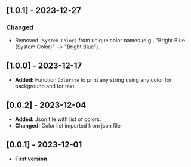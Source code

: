 #

## [1.0.1] - 2023-12-27

### Changed

- Removed ```(System Color)``` from unique color names (e.g., "Bright Blue (System Color)" --> "Bright Blue").

<!--

### Added

### Fixed
-->

## [1.0.0] - 2023-12-17

- **Added:** Function ```Colorate``` to print any string using any color for background and for text.

## [0.0.2] - 2023-12-04

- **Added:** Json file with list of colors.
- **Changed:** Color list imported from json file

## [0.0.1] - 2023-12-01

- **First version**
